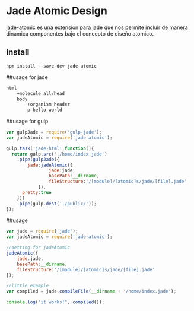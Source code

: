 # Jade Atomic Design
jade-atomic es una extension para jade que nos permite incluir de manera dinamica componentes bajo el concepto de diseño atomico.

## install
```
npm install --save-dev jade-atomic
```

##usage for jade
```html
html
	+molecule all/head
	body
		+organism header
		p hello world
```
##usage for gulp
```js
var gulpJade = require('gulp-jade');
var jadeAtomic = require('jade-atomic');

gulp.task('jade-html',function(){
  return gulp.src('./home/index.jade')
    .pipe(gulpJade({
    	jade:jadeAtomic({
				jade:jade,
				basePath:__dirname,
				fileStructure:'/[module]/[atomic]s/jade/[file].jade'
			}),
      pretty:true
    }))
    .pipe(gulp.dest('./public/')); 
});
```

##usage
```js
var jade = require('jade');
var jadeAtomic = require('jade-atomic');

//setting for jadeAtomic
jadeAtomic({
	jade:jade,
	basePath:__dirname,
	fileStructure:'/[module]/[atomic]s/jade/[file].jade'
});

//little example
var compiled = jade.compileFile(__dirname + '/home/index.jade');

console.log("it works!", compiled());
```
